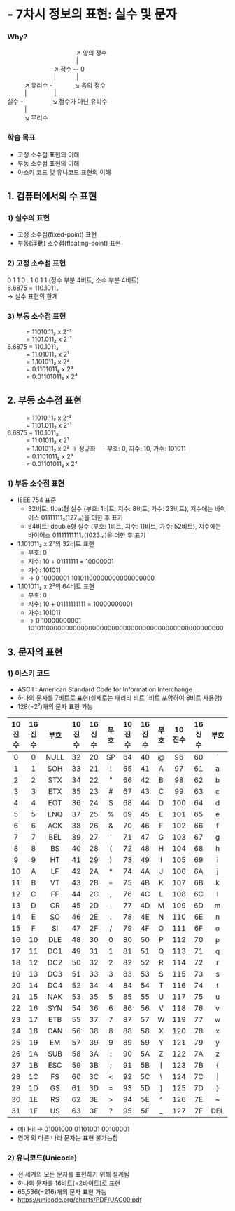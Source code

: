 # - 7차시 정보의 표현: 실수 및 문자

### Why?
&nbsp;&nbsp;&nbsp;&nbsp;&nbsp;&nbsp;&nbsp;&nbsp;&nbsp;&nbsp;&nbsp;&nbsp;&nbsp;&nbsp;&nbsp;&nbsp;&nbsp;&nbsp;&nbsp;&nbsp;&nbsp;&nbsp;&nbsp;&nbsp;&nbsp;&nbsp;&nbsp;&nbsp;&nbsp;&nbsp;&nbsp;&nbsp;&nbsp;&nbsp;&nbsp;&nbsp;&nbsp;&nbsp;&nbsp;&nbsp;↗ 양의 정수  
&nbsp;&nbsp;&nbsp;&nbsp;&nbsp;&nbsp;&nbsp;&nbsp;&nbsp;&nbsp;&nbsp;&nbsp;&nbsp;&nbsp;&nbsp;&nbsp;&nbsp;&nbsp;&nbsp;&nbsp;&nbsp;&nbsp;&nbsp;&nbsp;&nbsp;&nbsp;&nbsp;&nbsp;&nbsp;&nbsp;&nbsp;&nbsp;&nbsp;&nbsp;&nbsp;&nbsp;&nbsp;&nbsp;&nbsp;&nbsp;|  
&nbsp;&nbsp;&nbsp;&nbsp;&nbsp;&nbsp;&nbsp;&nbsp;&nbsp;&nbsp;&nbsp;&nbsp;&nbsp;&nbsp;&nbsp;&nbsp;&nbsp;&nbsp;&nbsp;&nbsp;&nbsp;&nbsp;&nbsp;&nbsp;&nbsp;&nbsp;&nbsp;↗ 정수 -- 0  
&nbsp;&nbsp;&nbsp;&nbsp;&nbsp;&nbsp;&nbsp;&nbsp;&nbsp;&nbsp;&nbsp;&nbsp;&nbsp;&nbsp;&nbsp;&nbsp;&nbsp;&nbsp;&nbsp;&nbsp;&nbsp;&nbsp;&nbsp;&nbsp;&nbsp;&nbsp;&nbsp;|&nbsp;&nbsp;&nbsp;&nbsp;&nbsp;&nbsp;&nbsp;&nbsp;&nbsp;&nbsp;&nbsp;&nbsp;|  
&nbsp;&nbsp;&nbsp;&nbsp;&nbsp;&nbsp;&nbsp;&nbsp;&nbsp;&nbsp;↗ 유리수 -&nbsp;&nbsp;&nbsp;&nbsp;&nbsp;&nbsp;&nbsp;&nbsp;&nbsp;&nbsp;&nbsp;&nbsp;&nbsp;↘ 음의 정수  
&nbsp;&nbsp;&nbsp;&nbsp;&nbsp;&nbsp;&nbsp;&nbsp;&nbsp;&nbsp;|&nbsp;&nbsp;&nbsp;&nbsp;&nbsp;&nbsp;&nbsp;&nbsp;&nbsp;&nbsp;&nbsp;&nbsp;&nbsp;&nbsp;&nbsp;&nbsp;|  
실수 -&nbsp;&nbsp;&nbsp;&nbsp;&nbsp;&nbsp;&nbsp;&nbsp;&nbsp;&nbsp;&nbsp;&nbsp;&nbsp;&nbsp;&nbsp;&nbsp;&nbsp;↘ 정수가 아닌 유리수  
&nbsp;&nbsp;&nbsp;&nbsp;&nbsp;&nbsp;&nbsp;&nbsp;&nbsp;&nbsp;|  
&nbsp;&nbsp;&nbsp;&nbsp;&nbsp;&nbsp;&nbsp;&nbsp;&nbsp;&nbsp;↘ 무리수

### 학습 목표
- 고정 소수점 표현의 이해
- 부동 소수점 표현의 이해
- 아스키 코드 및 유니코드 표현의 이해

## 1. 컴퓨터에서의 수 표현
### 1) 실수의 표현
- 고정 소수점(fixed-point) 표현
- 부동(浮動) 소수점(floating-point) 표현

### 2) 고정 소수점 표현
0 1 1 0 . 1 0 1 1  (정수 부분 4비트, 소수 부분 4비트)  
6.6875 = 110.1011₂  
→ 실수 표현의 한계

### 3) 부동 소수점 표현
&nbsp;&nbsp;&nbsp;&nbsp;&nbsp;&nbsp;&nbsp;&nbsp;&nbsp;&nbsp;&nbsp;= 11010.11₂ x 2⁻²  
&nbsp;&nbsp;&nbsp;&nbsp;&nbsp;&nbsp;&nbsp;&nbsp;&nbsp;&nbsp;&nbsp;= 1101.011₂ x 2⁻¹  
6.6875 = 110.1011₂  
&nbsp;&nbsp;&nbsp;&nbsp;&nbsp;&nbsp;&nbsp;&nbsp;&nbsp;&nbsp;&nbsp;= 11.01011₂ x 2¹  
&nbsp;&nbsp;&nbsp;&nbsp;&nbsp;&nbsp;&nbsp;&nbsp;&nbsp;&nbsp;&nbsp;= 1.101011₂ x 2²  
&nbsp;&nbsp;&nbsp;&nbsp;&nbsp;&nbsp;&nbsp;&nbsp;&nbsp;&nbsp;&nbsp;= 0.1101011₂ x 2³  
&nbsp;&nbsp;&nbsp;&nbsp;&nbsp;&nbsp;&nbsp;&nbsp;&nbsp;&nbsp;&nbsp;= 0.01101011₂ x 2⁴

## 2. 부동 소수점 표현
&nbsp;&nbsp;&nbsp;&nbsp;&nbsp;&nbsp;&nbsp;&nbsp;&nbsp;&nbsp;&nbsp;= 11010.11₂ x 2⁻²  
&nbsp;&nbsp;&nbsp;&nbsp;&nbsp;&nbsp;&nbsp;&nbsp;&nbsp;&nbsp;&nbsp;= 1101.011₂ x 2⁻¹  
6.6875 = 110.1011₂  
&nbsp;&nbsp;&nbsp;&nbsp;&nbsp;&nbsp;&nbsp;&nbsp;&nbsp;&nbsp;&nbsp;= 11.01011₂ x 2¹  
&nbsp;&nbsp;&nbsp;&nbsp;&nbsp;&nbsp;&nbsp;&nbsp;&nbsp;&nbsp;&nbsp;= 1.101011₂ x 2² → 정규화&nbsp;&nbsp;&nbsp; - 부호: 0, 지수: 10, 가수: 101011  
&nbsp;&nbsp;&nbsp;&nbsp;&nbsp;&nbsp;&nbsp;&nbsp;&nbsp;&nbsp;&nbsp;= 0.1101011₂ x 2³  
&nbsp;&nbsp;&nbsp;&nbsp;&nbsp;&nbsp;&nbsp;&nbsp;&nbsp;&nbsp;&nbsp;= 0.01101011₂ x 2⁴

### 1) 부동 소수점 표현
- IEEE 754 표준
  - 32비트: float형 실수 (부호: 1비트, 지수: 8비트, 가수: 23비트), 지수에는 바이어스 01111111₂(127₁₀)을 더한 후 표기
  - 64비트: double형 실수 (부호: 1비트, 지수: 11비트, 가수: 52비트), 지수에는 바이어스 01111111111₂(1023₁₀)을 더한 후 표기
- 1.101011₂ x 2²의 32비트 표현
  - 부호: 0
  - 지수: 10 + 01111111 = 10000001
  - 가수: 101011
  - → 0 10000001 10101100000000000000000
- 1.101011₂ x 2²의 64비트 표현
  - 부호: 0
  - 지수: 10 + 01111111111 = 10000000001
  - 가수: 101011
  - → 0 10000000001 1010110000000000000000000000000000000000000000000000

## 3. 문자의 표현
### 1) 아스키 코드
- ASCII : American Standard Code for Information Interchange
- 하나의 문자를 7비트로 표현(실제로는 패리티 비트 1비트 포함하여 8비트 사용함)
- 128(=2⁷)개의 문자 표현 가능  

|10진수|16진수|부호|10진수|16진수|부호|10진수|16진수|부호|10진수|16진수|부호|
|:---:|:---:|:---:|:---:|:---:|:---:|:---:|:---:|:---:|:---:|:---:|:---:|
|0|0|NULL|32|20|SP|64|40|@|96|60|`|
|1|1|SOH|33|21|!|65|41|A|97|61|a|
|2|2|STX|34|22|"|66|42|B|98|62|b|
|3|3|ETX|35|23|#|67|43|C|99|63|c|
|4|4|EOT|36|24|$|68|44|D|100|64|d|
|5|5|ENQ|37|25|%|69|45|E|101|65|e|
|6|6|ACK|38|26|&|70|46|F|102|66|f|
|7|7|BEL|39|27|'|71|47|G|103|67|g|
|8|8|BS|40|28|(|72|48|H|104|68|h|
|9|9|HT|41|29|)|73|49|I|105|69|i|
|10|A|LF|42|2A|*|74|4A|J|106|6A|j|
|11|B|VT|43|2B|+|75|4B|K|107|6B|k|
|12|C|FF|44|2C|,|76|4C|L|108|6C|l|
|13|D|CR|45|2D|-|77|4D|M|109|6D|m|
|14|E|SO|46|2E|.|78|4E|N|110|6E|n|
|15|F|SI|47|2F|/|79|4F|O|111|6F|o|
|16|10|DLE|48|30|0|80|50|P|112|70|p|
|17|11|DC1|49|31|1|81|51|Q|113|71|q|
|18|12|DC2|50|32|2|82|52|R|114|72|r|
|19|13|DC3|51|33|3|83|53|S|115|73|s|
|20|14|DC4|52|34|4|84|54|T|116|74|t|
|21|15|NAK|53|35|5|85|55|U|117|75|u|
|22|16|SYN|54|36|6|86|56|V|118|76|v|
|23|17|ETB|55|37|7|87|57|W|119|77|w|
|24|18|CAN|56|38|8|88|58|X|120|78|x|
|25|19|EM|57|39|9|89|59|Y|121|79|y|
|26|1A|SUB|58|3A|:|90|5A|Z|122|7A|z|
|27|1B|ESC|59|3B|;|91|5B|[|123|7B|{|
|28|1C|FS|60|3C|<|92|5C|\\ |124|7C|\||
|29|1D|GS|61|3D|=|93|5D|]|125|7D|}|
|30|1E|RS|62|3E|>|94|5E|^|126|7E|~|
|31|1F|US|63|3F|?|95|5F|_|127|7F|DEL|
- 예) Hi! → 01001000 01101001 00100001
- 영어 외 다른 나라 문자는 표현 불가능함

### 2) 유니코드(Unicode)
- 전 세계의 모든 문자를 표현하기 위해 설계됨
- 하나의 문자를 16비트(=2바이트)로 표현
- 65,536(=216)개의 문자 표현 가능
- https://unicode.org/charts/PDF/UAC00.pdf
